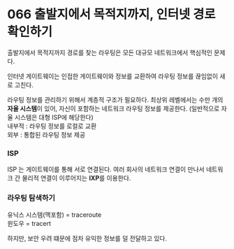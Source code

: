 # 066 출발지에서 목적지까지, 인터넷 경로 확인하기

출발지에서 목적지까지 경로를 찾는 라우팅은 모든 대규모 네트워크에서 핵심적인 문제다. 

인터넷 게이트웨이는 인접한 게이트웨이와 정보를 교환하여 라우팅 정보를 끊임없이 새로 고친다. 

라우팅 정보를 관리하기 위해서 계층적 구조가 필요하다. 
최상위 레벨에서는 수만 개의 **자율 시스템**이 있어, 자신이 포함하는 네트워크 라우팅 정보를 제공한다. (일반적으로 자율 시스템은 대형 ISP에 해당한다) <br>
내부적 : 라우팅 정보를 로컬로 교환<br>
외부 : 통합된 라우팅 정보 제공

### ISP
ISP 는 게이트웨이를 통해 서로 연결된다. 
여러 회사의 네트워크 연결이 만나서 네트워크 간 물리적 연결이 이루어지는 **IXP**를 이용한다. 

### 라우팅 탐색하기 
유닉스 시스템(맥포함) = traceroute<br>
윈도우 = tracert 

하지만, 보안 우려 떄문에 점차 유익한 정보를 덜 전달하고 있다. 